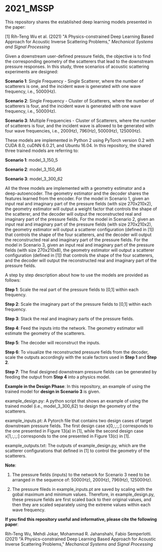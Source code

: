 # 2021_MSSP
This repository shares the established deep learning models presented in the paper: 

[1] Rih-Teng Wu et al. (2021) "A Physics-constrained Deep Learning Based Approach for Acoustic Inverse Scattering Problems," *Mechanical Systems and Signal Processing*

Given a downstream user-defined pressure fields, the objective is to find the corresponding geometry of the scatterers that lead to the downstream pressure responses. In this study, three scenarios of acoustic scattering experiments are designed:

**Scenario 1**: Single Frequency - Single Scatterer, where the number of scatterers is one, and the incident wave is generated with one wave frequency, i.e., 5000(Hz).

**Scenario 2**: Single Frequency - Cluster of Scatterers, where the number of scatterers is four, and the incident wave is generated with one wave frequency, i.e., 5000(Hz).

**Scenario 3**: Multiple Frequencies - Cluster of Scatterers, where the number of scatterers is four, and the incident wave is allowed to be generated with four wave frequencies, i.e., 200(Hz), 796(Hz), 5000(Hz), 12500(Hz).

These models are implemented in Python 2 using PyTorch version 0.2 with CUDA 8.0, cuDNN 6.0.21, and Ubuntu 16.04. In this repository, the shared three trained models are referring to:

**Scenario 1**: model_3_150_5

**Scenario 2**: model_3_150_46

**Scenario 3**: model_3_300_62

All the three models are implemented with a geometry estimator and a deep-autoencoder. The geometry estimator and the decoder shares the features learned from the encoder. For the model in Scenario 1, given an input real and imaginary part of the pressure fields (with size 270x210x2), the geometry estimator will output a weight factor that controls the shape of the scatterer, and the decoder will output the reconstructed real and imaginary part of the pressure fields. For the model in Scenario 2, given an input real and imaginary part of the pressure fields (with size 270x210x2), the geometry estimator will output a scatterer configuration (defined in [1]) that controls the shape of the four scatterers, and the decoder will output the reconstructed real and imaginary part of the pressure fields. For the model in Scenario 3, given an input real and imaginary part of the pressure fields (with size 270x210x8), the geometry estimator will output a scatterer configuration (defined in [1]) that controls the shape of the four scatterers, and the decoder will output the reconstructed real and imaginary part of the pressure fields.

A step by step description about how to use the models are provided as follows:

**Step 1**: Scale the real part of the pressure fields to [0,1] within each frequency.

**Step 2**: Scale the imaginary part of the pressure fields to [0,1] within each frequency.

**Step 3**: Stack the real and imaginary parts of the pressure fields.

**Step 4**: Feed the inputs into the network. The geometry estimator will estimate the geometry of the scatterers.

**Step 5**: The decoder will reconstruct the inputs.

**Step 6**: To visualize the reconstructed pressure fields from the decoder, scale the outputs accordingly with the scale factors used in **Step 1** and **Step 2**.

**Step 7**: The final designed downstream pressure fields can be generated by feeding the output from **Step 4** into a physics model.

**Example in the Design Phase**: In this repository, an example of using the trained model for **design in Scenario 3** is given.

example_design.py: A python script that shows an example of using the trained model (i.e., model_3_300_62) to design the geometry of the scatterers.

example_inputs.pt: A Pytorch file that contains two design cases of target downstream pressure fields. The first design case x[0,:,:,:] corresponds to the one presented in Figure 13(a) in [1], while the second design case x[1,:,:,:] corresponds to the one presented in Figure 13(c) in [1].

example_outputs.txt: The outputs of example_design.py, which are the scatterer configurations that defined in [1] to control the geometry of the scatterers.

**Note**:

1. The pressure fields (inputs) to the network for Scenario 3 need to be arranged in the sequence of:  5000(Hz), 200(Hz), 796(Hz), 12500(Hz).

2. The pressure fileds in example_inputs.pt are saved by scaling with the gobal maximum and minimum values. Therefore, in example_design.py, these pressure fields are first scaled back to their original values, and then they are scaled separately using the extreme values within each wave frequency.

**If you find this repository useful and informative, please cite the following paper**:

Rih-Teng Wu, Mehdi Jokar, Mohammad R. Jahanshahi, Fabio Semperlotti. (2021) "A Physics-constrained Deep Learning Based Approach for Acoustic Inverse Scattering Problems," *Mechanical Systems and Signal Processing*




